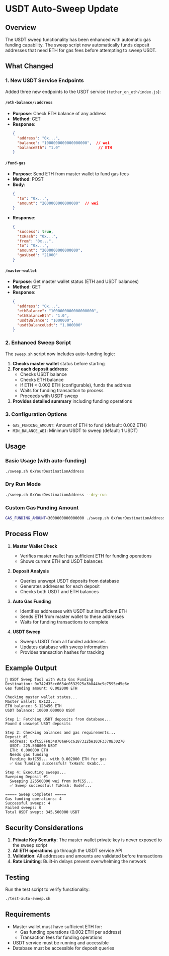 # USDT Auto-Sweep Update

## Overview

The USDT sweep functionality has been enhanced with automatic gas funding capability. The sweep script now automatically funds deposit addresses that need ETH for gas fees before attempting to sweep USDT.

## What Changed

### 1. New USDT Service Endpoints

Added three new endpoints to the USDT service (`tether_on_eth/index.js`):

#### `/eth-balance/:address`
- **Purpose**: Check ETH balance of any address
- **Method**: GET
- **Response**: 
  ```json
  {
    "address": "0x...",
    "balance": "1000000000000000000",  // wei
    "balanceEth": "1.0"                 // ETH
  }
  ```

#### `/fund-gas`
- **Purpose**: Send ETH from master wallet to fund gas fees
- **Method**: POST
- **Body**:
  ```json
  {
    "to": "0x...",
    "amount": "2000000000000000"  // wei
  }
  ```
- **Response**:
  ```json
  {
    "success": true,
    "txHash": "0x...",
    "from": "0x...",
    "to": "0x...",
    "amount": "2000000000000000",
    "gasUsed": "21000"
  }
  ```

#### `/master-wallet`
- **Purpose**: Get master wallet status (ETH and USDT balances)
- **Method**: GET
- **Response**:
  ```json
  {
    "address": "0x...",
    "ethBalance": "1000000000000000000",
    "ethBalanceEth": "1.0",
    "usdtBalance": "1000000",
    "usdtBalanceUsdt": "1.000000"
  }
  ```

### 2. Enhanced Sweep Script

The `sweep.sh` script now includes auto-funding logic:

1. **Checks master wallet** status before starting
2. **For each deposit address**:
   - Checks USDT balance
   - Checks ETH balance
   - If ETH < 0.002 ETH (configurable), funds the address
   - Waits for funding transaction to process
   - Proceeds with USDT sweep
3. **Provides detailed summary** including funding operations

### 3. Configuration Options

- `GAS_FUNDING_AMOUNT`: Amount of ETH to fund (default: 0.002 ETH)
- `MIN_BALANCE_WEI`: Minimum USDT to sweep (default: 1 USDT)

## Usage

### Basic Usage (with auto-funding)
```bash
./sweep.sh 0xYourDestinationAddress
```

### Dry Run Mode
```bash
./sweep.sh 0xYourDestinationAddress --dry-run
```

### Custom Gas Funding Amount
```bash
GAS_FUNDING_AMOUNT=3000000000000000 ./sweep.sh 0xYourDestinationAddress
```

## Process Flow

1. **Master Wallet Check**
   - Verifies master wallet has sufficient ETH for funding operations
   - Shows current ETH and USDT balances

2. **Deposit Analysis**
   - Queries unswept USDT deposits from database
   - Generates addresses for each deposit
   - Checks both USDT and ETH balances

3. **Auto Gas Funding**
   - Identifies addresses with USDT but insufficient ETH
   - Sends ETH from master wallet to these addresses
   - Waits for funding transactions to complete

4. **USDT Sweep**
   - Sweeps USDT from all funded addresses
   - Updates database with sweep information
   - Provides transaction hashes for tracking

## Example Output

```
🧹 USDT Sweep Tool with Auto Gas Funding
Destination: 0x742d35cc6634c0532925a3b844bc9e7595ed5e6e
Gas funding amount: 0.002000 ETH

Checking master wallet status...
Master wallet: 0x123...
ETH balance: 5.123456 ETH
USDT balance: 10000.000000 USDT

Step 1: Fetching USDT deposits from database...
Found 4 unswept USDT deposits

Step 2: Checking balances and gas requirements...
Deposit #1
  Address: 0xfC55FF834870aeF6c6187312be103F3370B30270
  USDT: 225.500000 USDT
  ETH: 0.000000 ETH
  Needs gas funding
  Funding 0xfC55... with 0.002000 ETH for gas
  ✅ Gas funding successful! TxHash: 0xabc...
  
Step 4: Executing sweeps...
Sweeping Deposit #1
  Sweeping 225500000 wei from 0xfC55...
  ✅ Sweep successful! TxHash: 0xdef...

===== Sweep Complete! =====
Gas funding operations: 4
Successful sweeps: 4
Failed sweeps: 0
Total USDT swept: 345.500000 USDT
```

## Security Considerations

1. **Private Key Security**: The master wallet private key is never exposed to the sweep script
2. **All ETH operations** go through the USDT service API
3. **Validation**: All addresses and amounts are validated before transactions
4. **Rate Limiting**: Built-in delays prevent overwhelming the network

## Testing

Run the test script to verify functionality:
```bash
./test-auto-sweep.sh
```

## Requirements

- Master wallet must have sufficient ETH for:
  - Gas funding operations (0.002 ETH per address)
  - Transaction fees for funding operations
- USDT service must be running and accessible
- Database must be accessible for deposit queries